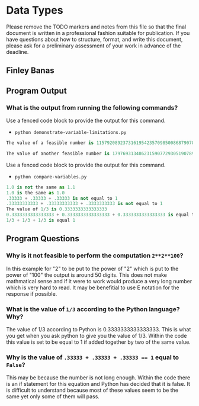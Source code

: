 # Data Types

Please remove the TODO markers and notes from this file
so that the final document is written in a professional fashion
suitable for publication. If you have questions about how to
structure, format, and write this document, please ask for a
preliminary assessment of your work in advance of the deadline.

## Finley Banas

## Program Output

### What is the output from running the following commands?

Use a fenced code block to provide the output for this command.

- `python demonstrate-variable-limitations.py`

```python
The value of a feasible number is 115792089237316195423570985008687907853269984665640564039457584007913129639936

The value of another feasible number is 179769313486231590772930519078902473361797697894230657273430081157732675805500963132708477322407536021120113879871393357658789768814416622492847430639474124377767893424865485276302219601246094119453082952085005768838150682342462881473913110540827237163350510684586298239947245938479716304835356329624224137216
```

Use a fenced code block to provide the output for this command.

- `python compare-variables.py`

```python
1.0 is not the same as 1.1
1.0 is the same as 1.0
.33333 + .33333 + .33333 is not equal to 1
.33333333333 + .33333333333 + .3333333333 is not equal to 1
The value of 1/3 is 0.3333333333333333
0.3333333333333333 + 0.3333333333333333 + 0.3333333333333333 is equal to 1
1/3 + 1/3 + 1/3 is equal 1
```

## Program Questions

### Why is it not feasible to perform the computation `2**2**100`?

In this example for "2" to be put to the power of "2" which is put to the power of "100" the output is around 50 digits. This does not make mathmatical sense and if it were to work would produce a very long number which is very hard to read. It may be benefitial to use E notation for the response if possible.  

### What is the value of `1/3` according to the Python language? Why?

The value of 1/3 according to Python is 0.3333333333333333. This is what you get when you ask python to give you the value of 1/3. Within the code this value is set to be equal to 1 if added together by two of the same value. 

### Why is the value of `.33333 + .33333 + .33333 == 1` equal to `False`?

This may be because the number is not long enough. Within the code there is an if statement for this equation and Python has decided that it is false. It is difficult to understand because most of these values seem to be the same yet only some of them will pass.
